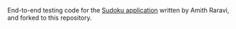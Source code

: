 End-to-end testing code for the [Sudoku application](https://github.com/raravi/sudoku) written by Amith Raravi, <br>
and forked to this repository.

